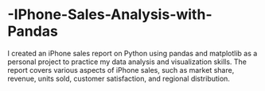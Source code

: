 # -IPhone-Sales-Analysis-with-Pandas
I created an iPhone sales report on Python using pandas and matplotlib as a personal project to practice my data analysis and visualization skills. The report covers various aspects of iPhone sales, such as market share, revenue, units sold, customer satisfaction, and regional distribution.
